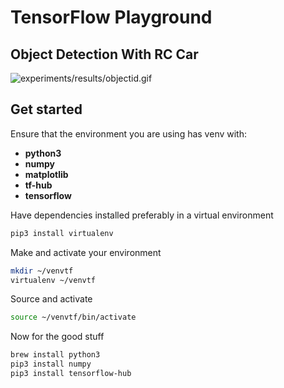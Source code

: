 # TensorFlow Playground

## Object Detection With RC Car

![experiments/results/objectid.gif](experiments/results/objectid.gif)

## Get started

Ensure that the environment you are using has venv with:

- **python3**
- **numpy**
- **matplotlib**
- **tf-hub**
- **tensorflow**

Have dependencies installed preferably in a virtual environment

~~~bash
pip3 install virtualenv
~~~

Make and activate your environment

~~~bash
mkdir ~/venvtf
virtualenv ~/venvtf
~~~

Source and activate

~~~bash
source ~/venvtf/bin/activate
~~~

Now for the good stuff

~~~bash
brew install python3
pip3 install numpy
pip3 install tensorflow-hub
~~~
